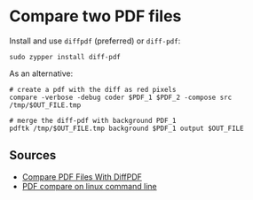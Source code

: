# Compare two PDF files

Install and use `diffpdf` (preferred) or `diff-pdf`:

```shell
sudo zypper install diff-pdf
```

As an alternative:

```shell
# create a pdf with the diff as red pixels
compare -verbose -debug coder $PDF_1 $PDF_2 -compose src /tmp/$OUT_FILE.tmp

# merge the diff-pdf with background PDF_1
pdftk /tmp/$OUT_FILE.tmp background $PDF_1 output $OUT_FILE
```

## Sources

- [Compare PDF Files With DiffPDF]
- [PDF compare on linux command line]

[compare pdf files with diffpdf]: https://www.linuxandubuntu.com/home/compare-pdf-files-with-diffpdf-in-ubuntu-linux-debian-fedora-other-derivatives
[pdf compare on linux command line]: https://stackoverflow.com/questions/6469157/pdf-compare-on-linux-command-line#7228061
